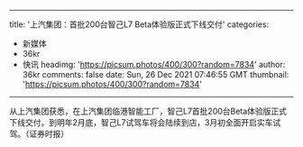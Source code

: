 
---
title: '上汽集团：首批200台智己L7 Beta体验版正式下线交付'
categories: 
 - 新媒体
 - 36kr
 - 快讯
headimg: 'https://picsum.photos/400/300?random=7834'
author: 36kr
comments: false
date: Sun, 26 Dec 2021 07:46:55 GMT
thumbnail: 'https://picsum.photos/400/300?random=7834'
---

<div>   
从上汽集团获悉，在上汽集团临港智能工厂，智己L7首批200台Beta体验版正式下线交付。到明年2月底，智己L7试驾车将会陆续到店，3月初全面开启实车试驾。（证券时报）  
</div>
            